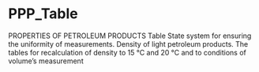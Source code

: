 # PPP_Table
PROPERTIES OF PETROLEUM PRODUCTS Table State system for ensuring the uniformity of measurements. Density of light petroleum products. The tables for recalculation of density to 15 °C and 20 °C and to conditions of volume’s measurement 
